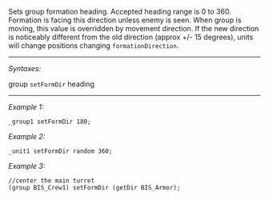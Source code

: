 Sets group formation heading. Accepted heading range is 0 to 360. Formation is facing this direction unless enemy is seen. When group is moving, this value is overridden by movement direction. If the new direction is noticeably different from the old direction (approx +/- 15 degrees), units will change positions changing `formationDirection`.


---
*Syntaxes:*

group `setFormDir` heading

---
*Example 1:*

```sqf
_group1 setFormDir 180;
```

*Example 2:*

```sqf
_unit1 setFormDir random 360;
```

*Example 3:*

```sqf
//center the main turret
(group BIS_Crew1) setFormDir (getDir BIS_Armor);
```
